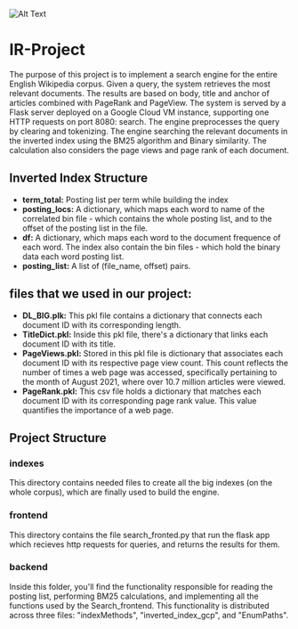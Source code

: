 ![Alt Text](path/to/your/gif.gif)

# IR-Project

The purpose of this project is to implement a search engine for the entire English Wikipedia corpus. Given a query, the system retrieves the most relevant documents. The results are based on body, title and anchor of articles combined with PageRank and PageView. The system is served by a Flask server deployed on a Google Cloud VM instance, supporting one HTTP requests on port 8080: search. The engine preprocesses the query by clearing and tokenizing. The engine searching the relevant documents in the inverted index using the BM25 algorithm and Binary similarity. The calculation also considers the page views and page rank of each document.

## Inverted Index Structure

- **term_total:** Posting list per term while building the index
- **posting_locs:** A dictionary, which maps each word to name of the correlated bin file - which contains the whole posting list, and to the offset of the posting list in the file.
- **df:** A dictionary, which maps each word to the document frequence of each word. The index also contain the bin files - which hold the binary data each word posting list.
- **posting_list:** A list of (file_name, offset) pairs.

## files that we used in our project:

- **DL_BIG.plk:** This pkl file contains a dictionary that connects each document ID with its corresponding length.
- **TitleDict.pkl:** Inside this pkl file, there's a dictionary that links each document ID with its title.
- **PageViews.pkl:** Stored in this pkl file is dictionary that associates each document ID with its respective page view count. This count reflects the number of times a web page was accessed, specifically pertaining to the month of August 2021, where over 10.7 million articles were viewed.
- **PageRank.pkl:** This csv file holds a dictionary that matches each document ID with its corresponding page rank value. This value quantifies the importance of a web page.

## Project Structure
### indexes
This directory contains needed files to create all the big indexes (on the whole corpus), which are finally used to build the engine.

### frontend
This directory contains the file search_fronted.py that run the flask app which recieves http requests for queries, and returns the results for them.

### backend
Inside this folder, you'll find the functionality responsible for reading the posting list, performing BM25 calculations, and implementing all the functions used by the Search_frontend. This functionality is distributed across three files: "indexMethods", "inverted_index_gcp", and "EnumPaths".
